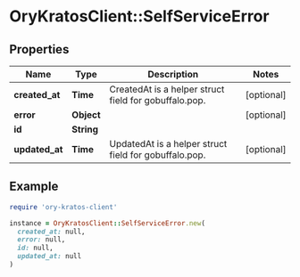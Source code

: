 # OryKratosClient::SelfServiceError

## Properties

| Name | Type | Description | Notes |
| ---- | ---- | ----------- | ----- |
| **created_at** | **Time** | CreatedAt is a helper struct field for gobuffalo.pop. | [optional] |
| **error** | **Object** |  | [optional] |
| **id** | **String** |  |  |
| **updated_at** | **Time** | UpdatedAt is a helper struct field for gobuffalo.pop. | [optional] |

## Example

```ruby
require 'ory-kratos-client'

instance = OryKratosClient::SelfServiceError.new(
  created_at: null,
  error: null,
  id: null,
  updated_at: null
)
```

